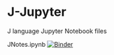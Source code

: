 # J-Jupyter
J language Jupyter Notebook files

JNotes.ipynb [![Binder](https://mybinder.org/badge_logo.svg)](https://mybinder.org/v2/gh/tmcguirefl/JBinder.git/main?urlpath=git-pull?repo=https://github.com/tmcguirefl/J-Jupyter.git?urlpath=tree/J-Jupyter/JNotes.ipynb?branch=main)
